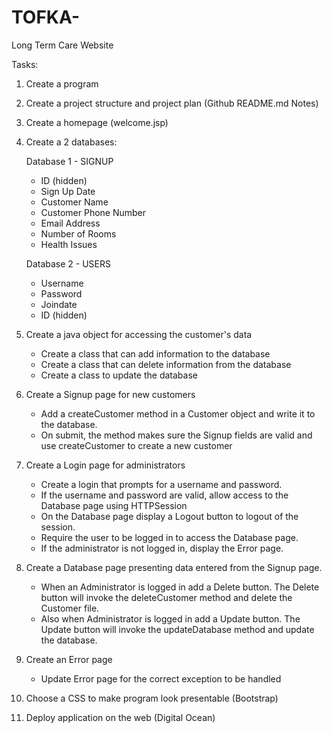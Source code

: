 # TOFKA-
Long Term Care Website

Tasks:

1) Create a program

2) Create a project structure and project plan (Github README.md Notes)

3) Create a homepage (welcome.jsp)

4) Create a 2 databases:

    Database 1 - SIGNUP
    * ID (hidden)
    * Sign Up Date
    * Customer Name
    * Customer Phone Number
    * Email Address
    * Number of Rooms
    * Health Issues
    
    Database 2 - USERS
    * Username
    * Password
    * Joindate
    * ID (hidden)
    
5) Create a java object for accessing the customer's data
   * Create a class that can add information to the database
   * Create a class that can delete information from the database
   * Create a class to update the database

6) Create a Signup page for new customers
   * Add a createCustomer method in a Customer object and write it to the database.
   * On submit, the method makes sure the Signup fields are valid and use createCustomer to create a new customer

7) Create a Login page for administrators
   * Create a login that prompts for a username and password.
   * If the username and password are valid, allow access to the Database page using HTTPSession
   * On the Database page display a Logout button to logout of the session.
   * Require the user to be logged in to access the Database page.
   * If the administrator is not logged in, display the Error page.

8) Create a Database page presenting data entered from the Signup page.
   * When an Administrator is logged in add a Delete button. The Delete button will invoke the deleteCustomer method and          delete the Customer file.
   * Also when Administrator is logged in add a Update button. The Update button will invoke the updateDatabase method and        update the database.

9) Create an Error page
   * Update Error page for the correct exception to be handled

10) Choose a CSS to make program look presentable (Bootstrap)

11) Deploy application on the web (Digital Ocean)



